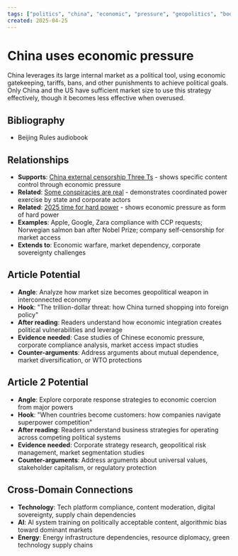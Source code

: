 ```yaml
---
tags: ["politics", "china", "economic", "pressure", "geopolitics", "book"]
created: 2025-04-25
---
```


# China uses economic pressure

China leverages its large internal market as a political tool, using economic gatekeeping, tariffs, bans, and other punishments to achieve political goals. Only China and the US have sufficient market size to use this strategy effectively, though it becomes less effective when overused.

## Bibliography

- Beijing Rules audiobook

## Relationships
- **Supports**: [China external censorship Three Ts](politics-china-three-ts.md) - shows specific content control through economic pressure
- **Related**: [Some conspiracies are real](politics-conspiracy-real.md) - demonstrates coordinated power exercise by state and corporate actors
- **Related**: [2025 time for hard power](politics-hard-power-2025.md) - shows economic pressure as form of hard power
- **Examples**: Apple, Google, Zara compliance with CCP requests; Norwegian salmon ban after Nobel Prize; company self-censorship for market access
- **Extends to**: Economic warfare, market dependency, corporate sovereignty challenges

## Article Potential
- **Angle**: Analyze how market size becomes geopolitical weapon in interconnected economy
- **Hook**: "The trillion-dollar threat: how China turned shopping into foreign policy"
- **After reading**: Readers understand how economic integration creates political vulnerabilities and leverage
- **Evidence needed**: Case studies of Chinese economic pressure, corporate compliance analysis, market access impact studies
- **Counter-arguments**: Address arguments about mutual dependence, market diversification, or WTO protections

## Article 2 Potential
- **Angle**: Explore corporate response strategies to economic coercion from major powers
- **Hook**: "When countries become customers: how companies navigate superpower competition"
- **After reading**: Readers understand business strategies for operating across competing political systems
- **Evidence needed**: Corporate strategy research, geopolitical risk management, market segmentation studies
- **Counter-arguments**: Address arguments about universal values, stakeholder capitalism, or regulatory protection

## Cross-Domain Connections
- **Technology**: Tech platform compliance, content moderation, digital sovereignty, supply chain dependencies
- **AI**: AI system training on politically acceptable content, algorithmic bias toward dominant markets
- **Energy**: Energy infrastructure dependencies, resource diplomacy, green technology supply chains